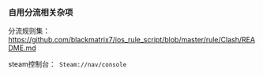 ### 自用分流相关杂项

分流规则集：https://github.com/blackmatrix7/ios_rule_script/blob/master/rule/Clash/README.md

steam控制台：```
Steam://nav/console```

